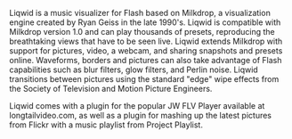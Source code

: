 Liqwid is a music visualizer for Flash based on Milkdrop, a visualization engine created by Ryan Geiss in the late 1990's.  Liqwid is compatible with Milkdrop version 1.0 and can play thousands of presets, reproducing the breathtaking views that have to be seen live.  Liqwid extends Milkdrop with support for pictures, video, a webcam, and sharing snapshots and presets online.  Waveforms, borders and pictures can also take advantage of Flash capabilities such as blur filters, glow filters, and Perlin noise.  Liqwid transitions between pictures using the standard "edge" wipe effects from the Society of Television and Motion Picture Engineers.

Liqwid comes with a plugin for the popular JW FLV Player available at longtailvideo.com, as well as a plugin for mashing up the latest pictures from Flickr with a music playlist from Project Playlist.